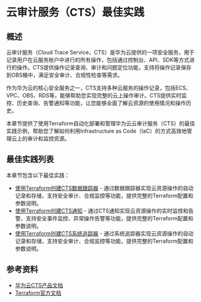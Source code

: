 # 云审计服务（CTS）最佳实践

## 概述

云审计服务（Cloud Trace Service，CTS）是华为云提供的一项安全服务，用于记录用户在云服务账户中进行的所有操作，包括通过控制台、API、SDK等方式进行的操作。CTS提供操作记录查询、审计和问题定位功能，支持将操作记录保存到OBS桶中，满足安全审计、合规性检查等需求。

作为华为云的核心安全服务之一，CTS支持多种云服务的操作记录，包括ECS、VPC、OBS、RDS等，能够帮助您实现完整的云上操作审计。CTS提供实时监控、历史查询、告警通知等功能，让您能够全面了解云资源的使用情况和操作历史。

本章节提供了使用Terraform自动化部署和管理华为云云审计服务（CTS）的最佳实践示例，帮助您了解如何利用Infrastructure as Code（IaC）的方式高效地管理云上的审计和监控资源。

## 最佳实践列表

本章节包含以下最佳实践：

* [使用Terraform创建CTS数据跟踪器](data_tracker.md) - 通过数据跟踪器实现云资源操作的自动记录和存储，支持安全审计、合规监控等功能，提供完整的Terraform配置和参数说明。
* [使用Terraform创建CTS通知](notification.md) - 通过CTS通知实现云资源操作的实时监控和告警，支持安全事件监控、异常操作告警等功能，提供完整的Terraform配置和参数说明。
* [使用Terraform创建CTS系统追踪器](system_tracker.md) - 通过系统追踪器实现云资源操作的自动记录和存储，支持安全审计、合规监控等功能，提供完整的Terraform配置和参数说明。

## 参考资料

- [华为云CTS产品文档](https://support.huaweicloud.com/cts/index.html)
- [Terraform官方文档](https://www.terraform.io/docs/index.html)
